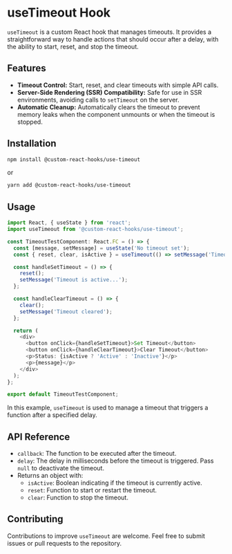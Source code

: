 # useTimeout Hook

`useTimeout` is a custom React hook that manages timeouts. It provides a straightforward way to handle actions that should occur after a delay, with the ability to start, reset, and stop the timeout.

## Features

- **Timeout Control:** Start, reset, and clear timeouts with simple API calls.
- **Server-Side Rendering (SSR) Compatibility:** Safe for use in SSR environments, avoiding calls to `setTimeout` on the server.
- **Automatic Cleanup:** Automatically clears the timeout to prevent memory leaks when the component unmounts or when the timeout is stopped.

## Installation

```bash
npm install @custom-react-hooks/use-timeout
```

or

```bash
yarn add @custom-react-hooks/use-timeout
```

## Usage

```typescript
import React, { useState } from 'react';
import useTimeout from '@custom-react-hooks/use-timeout';

const TimeoutTestComponent: React.FC = () => {
  const [message, setMessage] = useState('No timeout set');
  const { reset, clear, isActive } = useTimeout(() => setMessage('Timeout triggered'), 2000); // 2-second timeout

  const handleSetTimeout = () => {
    reset();
    setMessage('Timeout is active...');
  };

  const handleClearTimeout = () => {
    clear();
    setMessage('Timeout cleared');
  };

  return (
    <div>
      <button onClick={handleSetTimeout}>Set Timeout</button>
      <button onClick={handleClearTimeout}>Clear Timeout</button>
      <p>Status: {isActive ? 'Active' : 'Inactive'}</p>
      <p>{message}</p>
    </div>
  );
};

export default TimeoutTestComponent;
```

In this example, `useTimeout` is used to manage a timeout that triggers a function after a specified delay.

## API Reference

- `callback`: The function to be executed after the timeout.
- `delay`: The delay in milliseconds before the timeout is triggered. Pass `null` to deactivate the timeout.
- Returns an object with:
  - `isActive`: Boolean indicating if the timeout is currently active.
  - `reset`: Function to start or restart the timeout.
  - `clear`: Function to stop the timeout.

## Contributing

Contributions to improve `useTimeout` are welcome. Feel free to submit issues or pull requests to the repository.
